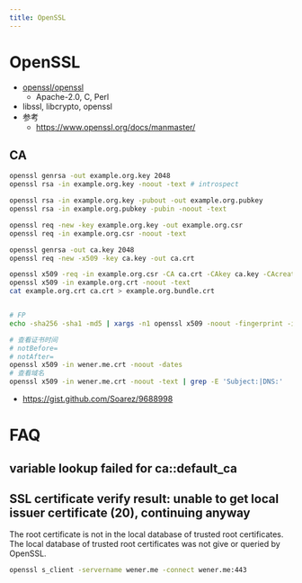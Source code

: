 ```yaml
---
title: OpenSSL
---
```


# OpenSSL

- [openssl/openssl](https://github.com/openssl/openssl)
  - Apache-2.0, C, Perl
- libssl, libcrypto, openssl
- 参考
  - https://www.openssl.org/docs/manmaster/

## CA

```bash
openssl genrsa -out example.org.key 2048
openssl rsa -in example.org.key -noout -text # introspect

openssl rsa -in example.org.key -pubout -out example.org.pubkey
openssl rsa -in example.org.pubkey -pubin -noout -text

openssl req -new -key example.org.key -out example.org.csr
openssl req -in example.org.csr -noout -text

openssl genrsa -out ca.key 2048
openssl req -new -x509 -key ca.key -out ca.crt

openssl x509 -req -in example.org.csr -CA ca.crt -CAkey ca.key -CAcreateserial -out example.org.crt
openssl x509 -in example.org.crt -noout -text
cat example.org.crt ca.crt > example.org.bundle.crt


# FP
echo -sha256 -sha1 -md5 | xargs -n1 openssl x509 -noout -fingerprint -inform pem -in ca.crt

# 查看证书时间
# notBefore=
# notAfter=
openssl x509 -in wener.me.crt -noout -dates
# 查看域名
openssl x509 -in wener.me.crt -noout -text | grep -E 'Subject:|DNS:'
```

- https://gist.github.com/Soarez/9688998

# FAQ

## variable lookup failed for ca::default_ca

## SSL certificate verify result: unable to get local issuer certificate (20), continuing anyway

The root certificate is not in the local database of trusted root certificates. The local database of trusted root certificates was not give or queried by OpenSSL.


```bash
openssl s_client -servername wener.me -connect wener.me:443
```
